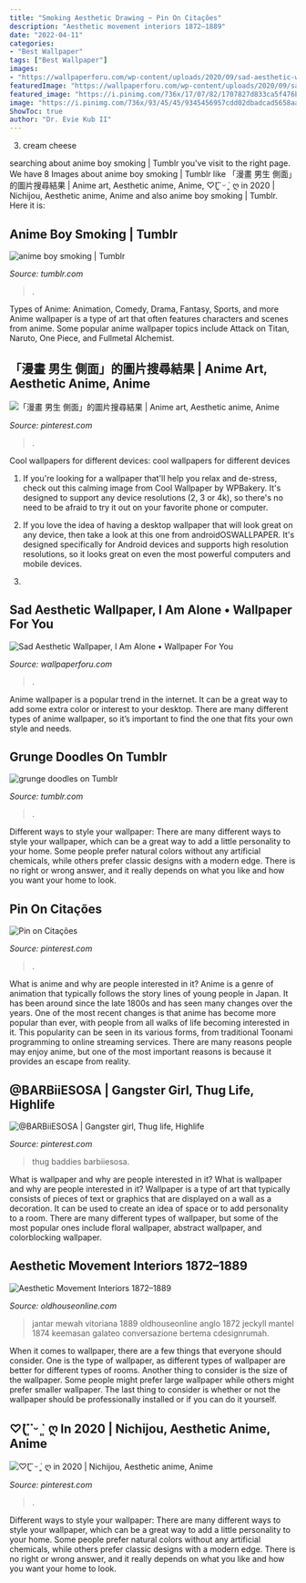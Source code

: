 ```yaml
---
title: "Smoking Aesthetic Drawing ~ Pin On Citações"
description: "Aesthetic movement interiors 1872–1889"
date: "2022-04-11"
categories:
- "Best Wallpaper"
tags: ["Best Wallpaper"]
images:
- "https://wallpaperforu.com/wp-content/uploads/2020/09/sad-aesthetic-wallpaper-200908151757131080x1920.jpg"
featuredImage: "https://wallpaperforu.com/wp-content/uploads/2020/09/sad-aesthetic-wallpaper-200908151757131080x1920.jpg"
featured_image: "https://i.pinimg.com/736x/17/07/82/1707827d833ca5f476bb8176bb08d87d.jpg"
image: "https://i.pinimg.com/736x/93/45/45/9345456957cdd02dbadcad5658aa698a.jpg"
ShowToc: true
author: "Dr. Evie Kub II"
---
```



3. cream cheese 

	

		
searching about anime boy smoking | Tumblr you've visit to the right page. We have 8 Images about anime boy smoking | Tumblr like 「漫畫 男生 側面」的圖片搜尋結果 | Anime art, Aesthetic anime, Anime, ♡⃛(´͈ ᵕ `͈ ღ in 2020 | Nichijou, Aesthetic anime, Anime and also anime boy smoking | Tumblr. Here it is:
		
    
## Anime Boy Smoking | Tumblr

<img loading=lazy src="https://78.media.tumblr.com/f44fcea1602675b398da98f98e895e0f/tumblr_p6y96aW9mN1sk26fao1_500.jpg" onerror="this.onerror=null;this.src='https://tse2.mm.bing.net/th?id=OIP.iJJBlbnbe_HKsA6o67uQFgHaKe&amp;pid=15.1';" alt="anime boy smoking | Tumblr">

_Source: tumblr.com_

>. 

	

Types of Anime: Animation, Comedy, Drama, Fantasy, Sports, and more
Anime wallpaper is a type of art that often features characters and scenes from anime. Some popular anime wallpaper topics include Attack on Titan, Naruto, One Piece, and Fullmetal Alchemist.

    
## 「漫畫 男生 側面」的圖片搜尋結果 | Anime Art, Aesthetic Anime, Anime

<img loading=lazy src="https://i.pinimg.com/736x/fe/8f/28/fe8f283e93c114778015a2720a4263cd.jpg" onerror="this.onerror=null;this.src='https://tse2.mm.bing.net/th?id=OIP.RXBvWYY_3rxmVkzLhHpb3QHaNL&amp;pid=15.1';" alt="「漫畫 男生 側面」的圖片搜尋結果 | Anime art, Aesthetic anime, Anime">

_Source: pinterest.com_

>. 

	

Cool wallpapers for different devices:
cool wallpapers for different devices 

1. If you're looking for a wallpaper that'll help you relax and de-stress, check out this calming image from Cool Wallpaper by WPBakery. It's designed to support any device resolutions (2, 3 or 4k), so there's no need to be afraid to try it out on your favorite phone or computer.

2. If you love the idea of having a desktop wallpaper that will look great on any device, then take a look at this one from androidOSWALLPAPER. It's designed specifically for Android devices and supports high resolution resolutions, so it looks great on even the most powerful computers and mobile devices.

3.

    
## Sad Aesthetic Wallpaper, I Am Alone • Wallpaper For You

<img loading=lazy src="https://wallpaperforu.com/wp-content/uploads/2020/09/sad-aesthetic-wallpaper-200908151757131080x1920.jpg" onerror="this.onerror=null;this.src='https://tse1.mm.bing.net/th?id=OIP.xjGdlhExslF2mL4ZVgfsjwHaNK&amp;pid=15.1';" alt="Sad Aesthetic Wallpaper, I Am Alone • Wallpaper For You">

_Source: wallpaperforu.com_

>. 

	

Anime wallpaper is a popular trend in the internet. It can be a great way to add some extra color or interest to your desktop. There are many different types of anime wallpaper, so it’s important to find the one that fits your own style and needs.

    
## Grunge Doodles On Tumblr

<img loading=lazy src="https://40.media.tumblr.com/79fb7f5171106ae16bf99b208915b661/tumblr_npvxsrizAl1uw4iv1o1_500.jpg" onerror="this.onerror=null;this.src='https://tse1.mm.bing.net/th?id=OIP.fW0cv9tqQ4EsDArTJcjTawHaJ4&amp;pid=15.1';" alt="grunge doodles on Tumblr">

_Source: tumblr.com_

>. 

	

Different ways to style your wallpaper:
There are many different ways to style your wallpaper, which can be a great way to add a little personality to your home. Some people prefer natural colors without any artificial chemicals, while others prefer classic designs with a modern edge. There is no right or wrong answer, and it really depends on what you like and how you want your home to look.

    
## Pin On Citações

<img loading=lazy src="https://i.pinimg.com/736x/93/45/45/9345456957cdd02dbadcad5658aa698a.jpg" onerror="this.onerror=null;this.src='https://tse1.mm.bing.net/th?id=OIP.1wQzuEkvjFUJkYvyh1-YCwHaNL&amp;pid=15.1';" alt="Pin on Citações">

_Source: pinterest.com_

>. 

	

What is anime and why are people interested in it?
Anime is a genre of animation that typically follows the story lines of young people in Japan. It has been around since the late 1800s and has seen many changes over the years. One of the most recent changes is that anime has become more popular than ever, with people from all walks of life becoming interested in it. This popularity can be seen in its various forms, from traditional Toonami programming to online streaming services. There are many reasons people may enjoy anime, but one of the most important reasons is because it provides an escape from reality.

    
## @BARBiiESOSA | Gangster Girl, Thug Life, Highlife

<img loading=lazy src="https://i.pinimg.com/736x/7e/d7/77/7ed7772effc331d31c1ae9c3d8552425.jpg" onerror="this.onerror=null;this.src='https://tse3.mm.bing.net/th?id=OIP.ya0OnVLK6KThEctDvJhuzAHaHL&amp;pid=15.1';" alt="@BARBiiESOSA | Gangster girl, Thug life, Highlife">

_Source: pinterest.com_

>thug baddies barbiiesosa. 

	

What is wallpaper and why are people interested in it?
What is wallpaper and why are people interested in it?
Wallpaper is a type of art that typically consists of pieces of text or graphics that are displayed on a wall as a decoration. It can be used to create an idea of space or to add personality to a room. There are many different types of wallpaper, but some of the most popular ones include floral wallpaper, abstract wallpaper, and colorblocking wallpaper.

    
## Aesthetic Movement Interiors 1872–1889

<img loading=lazy src="https://www.oldhouseonline.com/wp-content/uploads/sites/2/2021/01/5-dr-wide7250v.jpg" onerror="this.onerror=null;this.src='https://tse4.mm.bing.net/th?id=OIP.5VzYXhaFDXPKnLfTVajozgHaE6&amp;pid=15.1';" alt="Aesthetic Movement Interiors 1872–1889">

_Source: oldhouseonline.com_

>jantar mewah vitoriana 1889 oldhouseonline anglo 1872 jeckyll mantel 1874 keemasan galateo conversazione bertema cdesignrumah. 

	

When it comes to wallpaper, there are a few things that everyone should consider. One is the type of wallpaper, as different types of wallpaper are better for different types of rooms. Another thing to consider is the size of the wallpaper. Some people might prefer large wallpaper while others might prefer smaller wallpaper. The last thing to consider is whether or not the wallpaper should be professionally installed or if you can do it yourself.

    
## ♡⃛(´͈ ᵕ `͈ ღ In 2020 | Nichijou, Aesthetic Anime, Anime

<img loading=lazy src="https://i.pinimg.com/736x/17/07/82/1707827d833ca5f476bb8176bb08d87d.jpg" onerror="this.onerror=null;this.src='https://tse1.mm.bing.net/th?id=OIP.9KDj841VTlGXi8lWc6sPmAHaHa&amp;pid=15.1';" alt="♡⃛(´͈ ᵕ `͈ ღ in 2020 | Nichijou, Aesthetic anime, Anime">

_Source: pinterest.com_

>. 

	

Different ways to style your wallpaper:
There are many different ways to style your wallpaper, which can be a great way to add a little personality to your home. Some people prefer natural colors without any artificial chemicals, while others prefer classic designs with a modern edge. There is no right or wrong answer, and it really depends on what you like and how you want your home to look.

